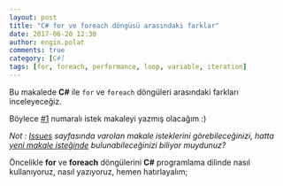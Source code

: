 ```yaml
---
layout: post
title: "C# for ve foreach döngüsü arasındaki farklar"
date: 2017-06-20 12:30
author: engin.polat
comments: true
category: [C#]
tags: [for, foreach, performance, loop, variable, iteration]
---
```

Bu makalede <strong>C#</strong> ile <code>for</code> ve <code>foreach</code> döngüleri arasındaki farkları inceleyeceğiz.

Böylece <a href="https://github.com/polatengin/polatengin.github.io/issues/1" target="_blank">#1</a> numaralı istek makaleyi yazmış olacağım :)

<em>Not : <a href="https://github.com/polatengin/polatengin.github.io/issues" target="_blank">Issues</a> sayfasında varolan makale isteklerini görebileceğinizi, hatta <a href="https://github.com/polatengin/polatengin.github.io/issues/new" target="_blank">yeni makale isteğinde</a> bulunabileceğinizi biliyor muydunuz?</em>

Öncelikle **for** ve **foreach** döngülerini **C#** programlama dilinde nasıl kullanıyoruz, nasıl yazıyoruz, hemen hatırlayalım;

<script src="https://gist.github.com/polatengin/d197a257501e1d59085b2bdb25d255ba.js?file=for-loop.cs"></script>

<script src="https://gist.github.com/polatengin/d197a257501e1d59085b2bdb25d255ba.js?file=foreach-loop.cs"></script>

<script src="https://gist.github.com/polatengin/d197a257501e1d59085b2bdb25d255ba.js?file=foreach-variable-readonly.cs"></script>

<script src="https://gist.github.com/polatengin/d197a257501e1d59085b2bdb25d255ba.js?file=for-loop-to-array-1.cs"></script>

<script src="https://gist.github.com/polatengin/d197a257501e1d59085b2bdb25d255ba.js?file=for-loop-to-array-2.cs"></script>

<script src="https://gist.github.com/polatengin/d197a257501e1d59085b2bdb25d255ba.js?file=for-loop-to-array-3.cs"></script>
